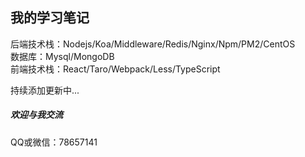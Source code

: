 ## 我的学习笔记
后端技术栈：Nodejs/Koa/Middleware/Redis/Nginx/Npm/PM2/CentOS  
数据库：Mysql/MongoDB  
前端技术栈：React/Taro/Webpack/Less/TypeScript  

持续添加更新中...

##### 欢迎与我交流
QQ或微信：78657141
